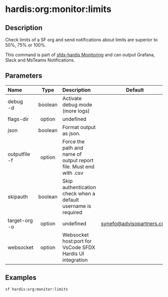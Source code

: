 <!-- This file has been generated with command 'sf hardis:doc:plugin:generate'. Please do not update it manually or it may be overwritten -->
# hardis:org:monitor:limits

## Description

Check limits of a SF org and send notifications about limits are superior to 50%, 75% or 100%.

This command is part of [sfdx-hardis Monitoring](https://sfdx-hardis.cloudity.com/salesforce-monitoring-org-limits/) and can output Grafana, Slack and MsTeams Notifications.


## Parameters

| Name              |  Type   | Description                                                       |           Default           | Required | Options |
|:------------------|:-------:|:------------------------------------------------------------------|:---------------------------:|:--------:|:-------:|
| debug<br/>-d      | boolean | Activate debug mode (more logs)                                   |                             |          |         |
| flags-dir         | option  | undefined                                                         |                             |          |         |
| json              | boolean | Format output as json.                                            |                             |          |         |
| outputfile<br/>-f | option  | Force the path and name of output report file. Must end with .csv |                             |          |         |
| skipauth          | boolean | Skip authentication check when a default username is required     |                             |          |         |
| target-org<br/>-o | option  | undefined                                                         | <synefo@advisopartners.com> |          |         |
| websocket         | option  | Websocket host:port for VsCode SFDX Hardis UI integration         |                             |          |         |

## Examples

```shell
sf hardis:org:monitor:limits
```


